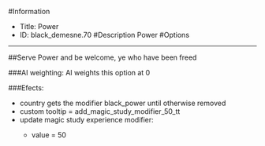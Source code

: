 #Information
 - Title: Power
 - ID: black_demesne.70
#Description
Power
#Options

___
##Serve Power and be welcome, ye who have been freed

###AI weighting:
AI weights this option at 0


###Efects:<ul><li>country gets the modifier black_power until otherwise removed</li><li>custom tooltip = add_magic_study_modifier_50_tt</li><li>update magic study experience modifier:</li><ul><li>value = 50</li></ul></ul>

